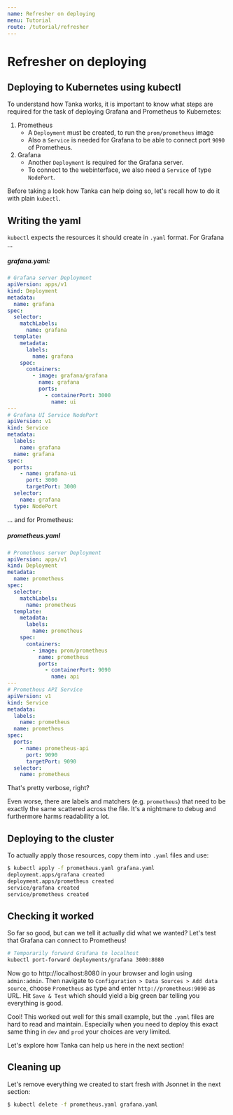 ```yaml
---
name: Refresher on deploying
menu: Tutorial
route: /tutorial/refresher
---
```


# Refresher on deploying

## Deploying to Kubernetes using kubectl

To understand how Tanka works, it is important to know what steps are required
for the task of deploying Grafana and Prometheus to Kubernetes:

1. Prometheus
   - A `Deployment` must be created, to run the `prom/prometheus` image
   - Also a `Service` is needed for Grafana to be able to connect port `9090` of
     Prometheus.
2. Grafana
   - Another `Deployment` is required for the Grafana server.
   - To connect to the webinterface, we also need a `Service` of type
     `NodePort`.

Before taking a look how Tanka can help doing so, let's recall how to do it with
plain `kubectl`.

## Writing the yaml

`kubectl` expects the resources it should create in `.yaml` format. For Grafana
...

##### grafana.yaml:

```yaml
# Grafana server Deployment
apiVersion: apps/v1
kind: Deployment
metadata:
  name: grafana
spec:
  selector:
    matchLabels:
      name: grafana
  template:
    metadata:
      labels:
        name: grafana
    spec:
      containers:
        - image: grafana/grafana
          name: grafana
          ports:
            - containerPort: 3000
              name: ui
---
# Grafana UI Service NodePort
apiVersion: v1
kind: Service
metadata:
  labels:
    name: grafana
  name: grafana
spec:
  ports:
    - name: grafana-ui
      port: 3000
      targetPort: 3000
  selector:
    name: grafana
  type: NodePort
```

... and for Prometheus:

##### prometheus.yaml

```yaml
# Prometheus server Deployment
apiVersion: apps/v1
kind: Deployment
metadata:
  name: prometheus
spec:
  selector:
    matchLabels:
      name: prometheus
  template:
    metadata:
      labels:
        name: prometheus
    spec:
      containers:
        - image: prom/prometheus
          name: prometheus
          ports:
            - containerPort: 9090
              name: api
---
# Prometheus API Service
apiVersion: v1
kind: Service
metadata:
  labels:
    name: prometheus
  name: prometheus
spec:
  ports:
    - name: prometheus-api
      port: 9090
      targetPort: 9090
  selector:
    name: prometheus
```

That's pretty verbose, right?

Even worse, there are labels and matchers (e.g. `prometheus`) that need to be
exactly the same scattered across the file. It's a nightmare to debug and
furthermore harms readability a lot.

## Deploying to the cluster

To actually apply those resources, copy them into `.yaml` files and use:

```bash
$ kubectl apply -f prometheus.yaml grafana.yaml
deployment.apps/grafana created
deployment.apps/prometheus created
service/grafana created
service/prometheus created
```

## Checking it worked

So far so good, but can we tell it actually did what we wanted? Let's test that
Grafana can connect to Prometheus!

```bash
# Temporarily forward Grafana to localhost
kubectl port-forward deployments/grafana 3000:8080
```

Now go to http://localhost:8080 in your browser and login using `admin:admin`.
Then navigate to `Configuration > Data Sources > Add data source`, choose
`Prometheus` as type and enter `http://prometheus:9090` as URL. Hit
`Save & Test` which should yield a big green bar telling you everything is good.

Cool! This worked out well for this small example, but the `.yaml` files are
hard to read and maintain. Especially when you need to deploy this exact same
thing in `dev` and `prod` your choices are very limited.

Let's explore how Tanka can help us here in the next section!

## Cleaning up
Let's remove everything we created to start fresh with Jsonnet in the next section:
```bash
$ kubectl delete -f prometheus.yaml grafana.yaml
```
